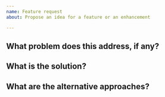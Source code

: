 ```yaml
---
name: Feature request
about: Propose an idea for a feature or an enhancement

---
```


## What problem does this address, if any?
<!--
If this feature or enhancement is related to a current problem or pain point,
please describe it. For example, "I'm always frustrated when ..." or "It is
currently difficult to ...".
-->

## What is the solution?
<!--
Please outline the feature or enhancement that you want and how it addresses any
problem identified above.
-->

## What are the alternative approaches?
<!--
Please describe the alternative approaches that you have considered. For
example, is there an existing workaround? Is there a plugin that already does
this?
-->
